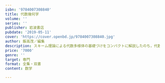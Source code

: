 ```yaml
---
isbn: '9784007308840'
title: 代数幾何学
volume: ''
series: ''
publisher: 岩波書店
pubdate: '2019-05-11'
cover: 'https://cover.openbd.jp/9784007308840.jpg'
author: 飯高茂／編集
description: スキーム理論による代数多様体の基礎づけをコンパクトに解説したのち，代数多様体の分類問題を紹介．
price: '7000'
genre: ''
target: 専門
format: 全集・双書
content: 数学

---
```

